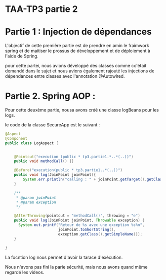 # TAA-TP3 partie 2 

# Partie 1 : Injection de dépendances
L'objectif de cette première partie est de prendre en amin le fraimwork 
spring et de maitiser le prossus de développement et de déploiement à l'aide de Spring.

pour cette partei, nous avions développé des classes comme cc'était demandé dans le sujet
et nous avions également rajouté les injections de dépendances entre classes avec l'annotation @Autowired. 

# Partie 2. Spring AOP :

Pour cette deuxème partie, nousa avons créé une classe logBeans pour les logs. 

le code de la classe SecureApp est le suivant : 

```java
@Aspect
@Component
public class LogAspect {

	
	@Pointcut("execution (public * tp3.partie1.*..*(..))")
	public void methodCall() {}

	@Before("execution(public * tp3.partie1..*(..))")
	public void log(JoinPoint joinPoint){
		System.err.println("calling : " + joinPoint.getTarget().getClass().getName() + " -> " + joinPoint.getSignature().getName());  
    }

	/**
	 * @param joinPoint 
	 * @param exception
	 */

	@AfterThrowing(pointcut = "methodCall()", throwing = "e")
	public void log(JoinPoint joinPoint, Throwable exception) {
	  System.out.printf("Retour de %s avec une exception %s%n",
						joinPoint.toShortString(),
						exception.getClass().getSimpleName());
	}
    
}
```
La focntion log nous permet d'avoir la tarace d'exécution. 

Nous n'avons pas fini la parie sécurité, mais nous avons quand même regardé les videos. 
